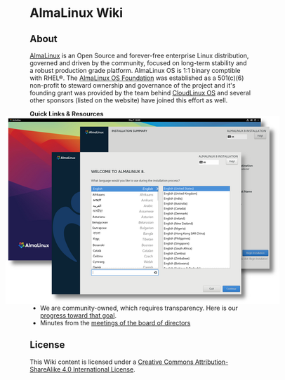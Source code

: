 # AlmaLinux Wiki


## About

[AlmaLinux](https://almalinux.org/) is an Open Source and forever-free enterprise Linux distribution, governed and driven by the community, focused on long-term stability and a robust production grade platform. AlmaLinux OS is 1:1 binary comptible with RHEL®.  The [AlmaLinux OS Foundation](Transparency.md) was established as a 501(c)(6) non-profit to steward ownership and governance of the project and it's founding grant was provided by the team behind [CloudLinux OS](https://www.cloudlinux.com/all-products/product-overview/cloudlinuxos) and several other sponsors (listed on the website) have joined this effort as well.

<div> 
<p>
<img src=/images/almalinux-readme.png style="position: absolute; right: 150px; padding:0.9em">
<b>Quick Links & Resources</b>
<ul>
<li><a href="https://almalinux.org/">almalinux.org</a> - Official Web Site</li>
<li><a href="https://blog.almalinux.org">blog.almalinux.org</a> - Blog</li>
<li><a href="https://forums.almalinux.org">forums.almalinux.org</a> - Forums</li>
<li><a href="https://bugs.almalinux.org">bugs.almalinux.org</a> - Bug Tracker</li>
<li><a href="https://chat.almalinux.org">chat.almalinux.org</a> - Mattermost Community Chat</li>
<li><a href="https://web.libera.chat/#almalinux">Libera Chat IRC</a> - IRC Real Time Chat</li>
<li><a href="https://www.reddit.com/r/AlmaLinux/">reddit.com/r/AlmaLinux</a> - Reddit Community</li>
<li><a href="https://repo.almalinux.org/">repo.almalinux.org</a> - Public Package Repository</li>
<li>Cloud Images (and Sources) for AWS, Google Cloud, Generic/Cloud-Init, LXC/LXD
    <ul>
    <li><a href="https://github.com/AlmaLinux/cloud-images">AlmaLinux Cloud Images</a></li>
    <li><a href=cloud/aws>Expanded documentation on AWS</a></li>
    <li><a href=cloud/generic-cloud>Expanded documentation on Generic Cloud/Cloud-Init</a></li>
    </ul>
</li>
<li>Container Images:
    <ul>
    <li><a href="https://hub.docker.com/_/almalinux">hub.docker.com/_/almalinux</a> - AlmaLinux official images on Docker Hub</li>
    <li><a href="https://quay.io/repository/almalinux/almalinux">quay.io/repository/almalinux/almalinux</a> - AlmaLinux official images on Quay.io</li>
    </ul>
</li>
<li>Vagrant Boxes:
    <ul>
    <li><a href="https://app.vagrantup.com/almalinux">app.vagrantup.com/almalinux</a> - AlmaLinux on Vagrant Cloud</li>
    </ul>
</li>
</ul>
</p>
</div>

## Transparency Statement

* We are community-owned, which requires transparency. Here is our [progress toward that goal](Transparency.md).
* Minutes from the [meetings of the board of directors](Transparency.md#-minutes-of-almalinux-os-foundation-board-meetings)

## License

This Wiki content is licensed under a [Creative Commons Attribution-ShareAlike
4.0 International License](https://creativecommons.org/licenses/by-sa/4.0/).
